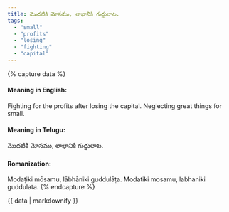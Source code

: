 ```yaml
---
title: మొదటికి మోసము, లాభానికి గుద్దులాట.
tags:
  - "small"
  - "profits"
  - "losing"
  - "fighting"
  - "capital"
---
```


{% capture data %}
#### Meaning in English:
Fighting for the profits after losing the capital.
Neglecting great things for small.

#### Meaning in Telugu:
మొదటికి మోసము, లాభానికి గుద్దులాట.

#### Romanization:
Modaṭiki mōsamu, lābhāniki guddulāṭa.
Modatiki mosamu, labhaniki guddulata.
{% endcapture %}

{{ data | markdownify }}

